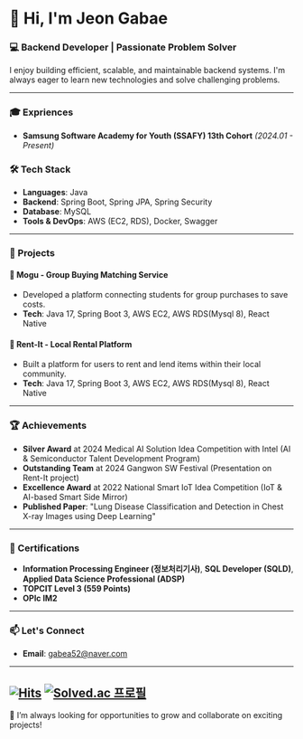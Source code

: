 
# 👋 Hi, I'm Jeon Gabae

### 💻 Backend Developer | Passionate Problem Solver

I enjoy building efficient, scalable, and maintainable backend systems. I'm always eager to learn new technologies and solve challenging problems.

---

### 🎓 Expriences
- **Samsung Software Academy for Youth (SSAFY) 13th Cohort** *(2024.01 - Present)*

  
### 🛠 Tech Stack
- **Languages**: Java
- **Backend**: Spring Boot, Spring JPA, Spring Security
- **Database**: MySQL
- **Tools & DevOps**: AWS (EC2, RDS), Docker, Swagger

---

### 🚀 Projects
#### 🛒 Mogu - Group Buying Matching Service
- Developed a platform connecting students for group purchases to save costs.
- **Tech**: Java 17, Spring Boot 3, AWS EC2, AWS RDS(Mysql 8), React Native

#### 🔄 Rent-It - Local Rental Platform
- Built a platform for users to rent and lend items within their local community.
- **Tech**: Java 17, Spring Boot 3, AWS EC2, AWS RDS(Mysql 8), React Native

---

### 🏆 Achievements
- **Silver Award** at 2024 Medical AI Solution Idea Competition with Intel (AI & Semiconductor Talent Development Program)
- **Outstanding Team** at 2024 Gangwon SW Festival (Presentation on Rent-It project)
- **Excellence Award** at 2022 National Smart IoT Idea Competition (IoT & AI-based Smart Side Mirror)
- **Published Paper**: "Lung Disease Classification and Detection in Chest X-ray Images using Deep Learning"
---

### 📜 Certifications
- **Information Processing Engineer (정보처리기사)**, **SQL Developer (SQLD)**, **Applied Data Science Professional (ADSP)**
- **TOPCIT Level 3 (559 Points)**
- **OPIc IM2**
---

### 📫 Let's Connect
- **Email**: gabea52@naver.com
---  
[![Hits](https://hits.seeyoufarm.com/api/count/incr/badge.svg?url=https%3A%2F%2Fgithub.com%2Fjeongabae%2Fhit-counter&count_bg=%2379C83D&title_bg=%23555555&icon=github.svg&icon_color=%23E7E7E7&title=hits&edge_flat=false)](https://hits.seeyoufarm.com)
[![Solved.ac
프로필](http://mazassumnida.wtf/api/mini/generate_badge?boj=parkjbdev)](https://solved.ac/gabea2000)
---
🚀 I’m always looking for opportunities to grow and collaborate on exciting projects!
